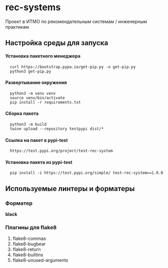 # rec-systems
Проект в ИТМО по рекомендательным системам / инженерным практикам

## Настройка среды для запуска

#### Установка пакетного менеджера
```
  curl https://bootstrap.pypa.io/get-pip.py -o get-pip.py
  python3 get-pip.py
```

#### Развертывание окружения
```
  python3 -m venv venv
  source venv/bin/activate
  pip install -r requirements.txt
```

#### Сборка пакета
```
  python3 -m build
  twine upload --repository testpypi dist/*
```

#### Ссылка на пакет в pypi-test
```
  https://test.pypi.org/project/test-rec-system
```

#### Установка пакета из pypi-test
```
  pip install -i https://test.pypi.org/simple/ test-rec-system==1.0.0
```

## Используемые линтеры и форматеры
### Форматер
  **black**

### Плагины для **flake8**
1. flake8-commas
2. flake8-bugbear
3. flake8-return
4. flake8-builtins
5. flake8-unused-arguments
